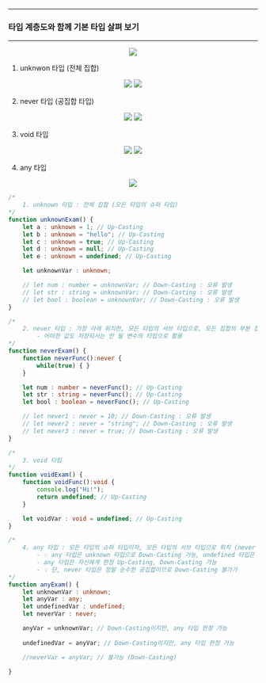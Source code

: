 -----
### 타입 계층도와 함께 기본 타입 살펴 보기
-----
<div align="center">
<img src="https://github.com/user-attachments/assets/f5d1a1b8-2737-465e-96db-76f90ae72d9a">
</div>

1. unknwon 타입 (전체 집합)
<div align="center">
<img src="https://github.com/user-attachments/assets/871a70f7-8def-442f-9164-a060c6bb956a">
<img src="https://github.com/user-attachments/assets/11f7e778-f675-46ee-8d8d-c21ffb2a26fa">
</div>

2. never 타입 (공집합 타입)
<div align="center">
<img src="https://github.com/user-attachments/assets/68396b79-5659-40d5-a13a-9253a188b44b">
<img src="https://github.com/user-attachments/assets/3fd301ef-f4ed-40e7-a740-a8d82543ad1c">
</div>

3. void 타입
<div align="center">
<img src="https://github.com/user-attachments/assets/be3c2d52-1064-41c0-b5f3-b267505d4f55">
<img src="https://github.com/user-attachments/assets/99e63213-6253-4eb2-b457-749c50d749d5">
</div>

4. any 타입
<div align="center">
<img src="https://github.com/user-attachments/assets/4f425471-dfd9-450a-915f-3d45a245aaa3">
</div>

```ts
/*
    1. unknown 타입 : 전체 집합 (모든 타입의 슈퍼 타입)
*/
function unknownExam() {
    let a : unknown = 1; // Up-Casting
    let b : unknown = "hello"; // Up-Casting
    let c : unknown = true; // Up-Casting
    let d : unknown = null; // Up-Casting
    let e : unknown = undefined; // Up-Casting

    let unknownVar : unknown;

    // let num : number = unknownVar; // Down-Casting : 오류 발생
    // let str : string = unknownVar; // Down-Casting : 오류 발생
    // let bool : boolean = unknownVar; // Down-Casting : 오류 발생
}

/*
    2. never 타입 : 가장 아래 위치한, 모든 타입의 서브 타입으로, 모든 집합의 부분 집합 (공집합)
        - 어떠한 값도 저장되서는 안 될 변수의 타입으로 활용
*/
function neverExam() {
    function neverFunc():never {
        while(true) { }
    }

    let num : number = neverFunc(); // Up-Casting
    let str : string = neverFunc(); // Up-Casting
    let bool : boolean = neverFunc(); // Up-Casting

    // let never1 : never = 10; // Down-Casting : 오류 발생
    // let never2 : never = "string"; // Down-Casting : 오류 발생
    // let never3 : never = true; // Down-Casting : 오류 발생
}

/*
    3. void 타입
*/
function voidExam() {
    function voidFunc():void {
        console.log("Hi!");
        return undefined; // Up-Casting 
    }

    let voidVar : void = undefined; // Up-Casting
}

/*
    4. any 타입 : 모든 타입의 슈퍼 타입이자, 모든 타입의 서브 타입으로 위치 (never 제외)
        - 💡 any 타입은 unknown 타입으로 Down-Casting 가능, undefined 타입은 any 타입으로 Down-Casting 가능
        - any 타입은 자신에게 한정 Up-Casting, Down-Casting 가능
        - 💡 단, never 타입은 정말 순수한 공집합이므로 Down-Casting 불가가
*/
function anyExam() {
    let unknownVar : unknown;
    let anyVar : any;
    let undefinedVar : undefined;
    let neverVar : never;

    anyVar = unknownVar; // Down-Casting이지만, any 타입 한정 가능
    
    undefinedVar = anyVar; // Down-Casting이지만, any 타입 한정 가능

    //neverVar = anyVar; // 불가능 (Down-Casting)
    
}
```
